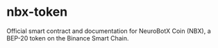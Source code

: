 # nbx-token
Official smart contract and documentation for NeuroBotX Coin (NBX), a BEP-20 token on the Binance Smart Chain.
